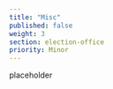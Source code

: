 ```yaml
---
title: "Misc"
published: false
weight: 3
section: election-office
priority: Minor
---
```

placeholder